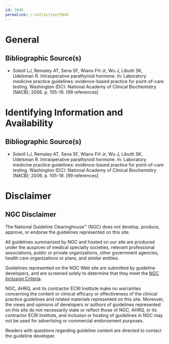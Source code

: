 ```yaml
---
id: 5645
permalink: /:collection/5645
---
```


# General

## Bibliographic Source(s)

- Sokoll LJ, Remaley AT, Sena SF, Wians FH Jr, Wu J, Libutti SK, Udelsman R. Intraoperative parathyroid hormone. In: Laboratory medicine practice guidelines: evidence-based practice for point-of-care testing. Washington (DC): National Academy of Clinical Biochemistry (NACB); 2006. p. 105-19. [99 references]

# Identifying Information and Availability

## Bibliographic Source(s)

- Sokoll LJ, Remaley AT, Sena SF, Wians FH Jr, Wu J, Libutti SK, Udelsman R. Intraoperative parathyroid hormone. In: Laboratory medicine practice guidelines: evidence-based practice for point-of-care testing. Washington (DC): National Academy of Clinical Biochemistry (NACB); 2006. p. 105-19. [99 references]

# Disclaimer

## NGC Disclaimer

The National Guideline Clearinghouse™ (NGC) does not develop, produce, approve, or endorse the guidelines represented on this site.

All guidelines summarized by NGC and hosted on our site are produced under the auspices of medical specialty societies, relevant professional associations, public or private organizations, other government agencies, health care organizations or plans, and similar entities.

Guidelines represented on the NGC Web site are submitted by guideline developers, and are screened solely to determine that they meet the [NGC Inclusion Criteria](/help-and-about/summaries/inclusion-criteria).

NGC, AHRQ, and its contractor ECRI Institute make no warranties concerning the content or clinical efficacy or effectiveness of the clinical practice guidelines and related materials represented on this site. Moreover, the views and opinions of developers or authors of guidelines represented on this site do not necessarily state or reflect those of NGC, AHRQ, or its contractor ECRI Institute, and inclusion or hosting of guidelines in NGC may not be used for advertising or commercial endorsement purposes.

Readers with questions regarding guideline content are directed to contact the guideline developer.

